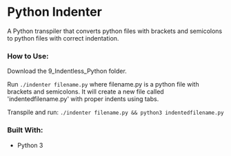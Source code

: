 # Python Indenter
A Python transpiler that converts python files with brackets and semicolons to python files with correct indentation.

### How to Use:
Download the 9\_Indentless\_Python folder.

Run `./indenter filename.py` where filename.py is a python file with brackets and semicolons. It will create a new file called 'indentedfilename.py' with proper indents using tabs.

Transpile and run: `./indenter filename.py && python3 indentedfilename.py`

### Built With:
- Python 3